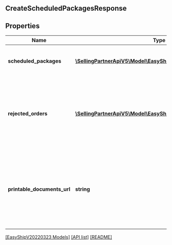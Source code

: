 ## CreateScheduledPackagesResponse

## Properties

Name | Type | Description | Notes
------------ | ------------- | ------------- | -------------
**scheduled_packages** | [**\SellingPartnerApiV5\Model\EasyShipV20220323\Package[]**](Package.md) | A list of packages. Refer to the `Package` object. | [optional]
**rejected_orders** | [**\SellingPartnerApiV5\Model\EasyShipV20220323\RejectedOrder[]**](RejectedOrder.md) | A list of orders we couldn't scheduled on your behalf. Each element contains the reason and details on the error. | [optional]
**printable_documents_url** | **string** | A pre-signed URL for the zip document containing the shipping labels and the documents enabled for your marketplace. | [optional]

[[EasyShipV20220323 Models]](../) [[API list]](../../Api) [[README]](../../../README.md)
